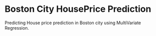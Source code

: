 # Boston City HousePrice Prediction

Predicting House price prediction in Boston city using MultiVariate Regression.
